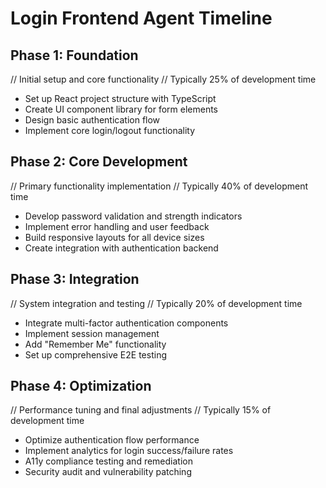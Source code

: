 # Login Frontend Agent Timeline

## Phase 1: Foundation
// Initial setup and core functionality
// Typically 25% of development time
- Set up React project structure with TypeScript
- Create UI component library for form elements
- Design basic authentication flow
- Implement core login/logout functionality

## Phase 2: Core Development  
// Primary functionality implementation
// Typically 40% of development time
- Develop password validation and strength indicators
- Implement error handling and user feedback
- Build responsive layouts for all device sizes
- Create integration with authentication backend

## Phase 3: Integration
// System integration and testing
// Typically 20% of development time
- Integrate multi-factor authentication components
- Implement session management
- Add "Remember Me" functionality
- Set up comprehensive E2E testing

## Phase 4: Optimization
// Performance tuning and final adjustments
// Typically 15% of development time
- Optimize authentication flow performance
- Implement analytics for login success/failure rates
- A11y compliance testing and remediation
- Security audit and vulnerability patching